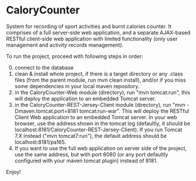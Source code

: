 CaloryCounter
=============

System for recording of sport activities and burnt calories counter. It comprises of a full server-side web application, and a separate AJAX-based RESTful client-side web application with limited functionality (only user management and activity records management).

To run the project, proceed with following steps in order:

0. connect to the database
1. clean & install whole project, if there is a target directory or any .class files (from the parent module, run mvn clean install), and/or if you miss some dependencies in your local maven repository.
2. in the CaloryCounter-Web module (directory), run "mvn tomcat:run", this will deploy the application to an embedded Tomcat server. 
3. in the CaloryCounter-REST-Jersey-Client module (directory), run "mvn -Dmaven.tomcat.port=8181 tomcat:run-war". This will deploy the RESTful Client Web application to an embedded Tomcat server. In your web browser, use the address shown in the tomcat log (defaultly, it should be localhost:8181/CaloryCounter-REST-Jersey-Client). If you run Tomcat 7.X instead ("mvn tomcat7:run"), the default address should be localhost:8181/pa165.
4. If you want to use the full web application on server side of the project, use the same address, but with port 8080 (or any port defaultly configured with your maven tomcat plugin) instead of 8181.

Enjoy!

